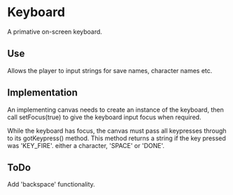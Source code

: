 # Keyboard #

A primative on-screen keyboard.

## Use ##
Allows the player to input strings for save names, character names etc.

## Implementation ##
An implementing canvas needs to create an instance of the keyboard, then call setFocus(true) to give the keyboard input focus when required.

While the keyboard has focus, the canvas must pass all keypresses through to its gotKeypress() method. This method returns a string if the key pressed was 'KEY\_FIRE'. either a character, 'SPACE' or 'DONE'.

## ToDo ##
Add 'backspace' functionality.